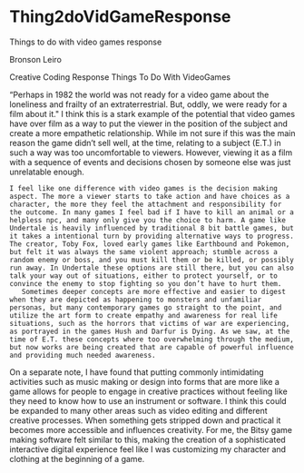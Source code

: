 # Thing2doVidGameResponse
Things to do with video games response

Bronson Leiro 

Creative Coding Response              Things To Do With VideoGames

“Perhaps in 1982 the world was not ready for a video game about
the loneliness and frailty of an extraterrestrial. But, oddly, we
were ready for a film about it."
I think this is a stark example of the potential that video games have over film as a way to put the viewer in the position of the subject and create a more empathetic relationship. While im not sure if this was the main reason the game didn’t sell well, at the time, relating to a subject (E.T.) in such a way was too uncomfortable to viewers. However,  viewing it as a film with a sequence of events and decisions chosen by someone else was just unrelatable enough.

	I feel like one difference with video games is the decision making aspect. The more a viewer starts to take action and have choices as a character, the more they feel the attachment and responsibility for the outcome. In many games I feel bad if I have to kill an animal or a helpless npc, and many only give you the choice to harm. A game like Undertale is heavily influenced by traditional 8 bit battle games, but it takes a intentional turn by providing alternative ways to progress. The creator, Toby Fox, loved early games like Earthbound and Pokemon, but felt it was always the same violent approach; stumble across a random enemy or boss, and you must kill them or be killed, or possibly run away. In Undertale these options are still there, but you can also talk your way out of situations, either to protect yourself, or to convince the enemy to stop fighting so you don’t have to hurt them. 
       Sometimes deeper concepts are more effective and easier to digest when they are depicted as happening to monsters and unfamiliar personas, but many contemporary games go straight to the point, and utilize the art form to create empathy and awareness for real life situations, such as the horrors that victims of war are experiencing, as portrayed in the games Hush and Darfur is Dying. As we saw, at the time of E.T. these concepts where too overwhelming through the medium, but now works are being created that are capable of powerful influence and providing much needed awareness.

On a separate note, I have found that putting commonly intimidating activities such as music making or design into forms that are more like a game allows for people to engage in creative practices without feeling like they need to know how to use an instrument or software. I think this could be expanded to many other areas such as video editing and different creative processes. When something gets stripped down and practical it becomes more accessible and influences creativity. For me, the Bitsy game making software felt similar to this, making the creation of a sophisticated interactive digital experience feel like I was customizing my character and clothing at the beginning of a game.
